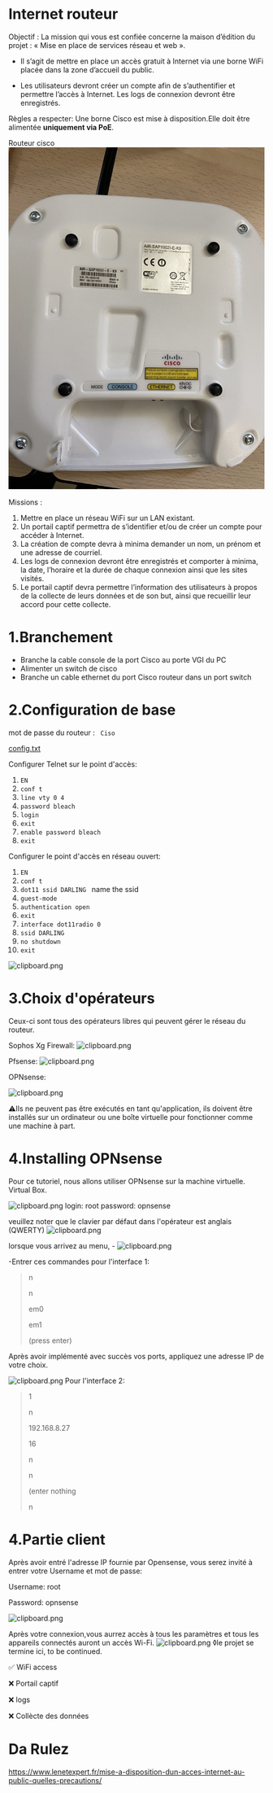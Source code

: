 # Internet routeur


Objectif : La mission qui vous est confiée concerne la maison d’édition du projet : « Mise en place de services réseau et web ».

* Il s’agit de mettre en place un accès gratuit à Internet via une borne WiFi placée dans la zone d’accueil du public.

* Les utilisateurs devront créer un compte afin de s’authentifier et permettre l’accès à Internet. Les logs de connexion devront être enregistrés.




Règles a respecter: Une borne Cisco est mise à disposition.Elle doit être alimentée **uniquement via PoE**.


Routeur cisco
![images](https://github.com/Pyncro/sisr-cisco-routeur/blob/main/blob/main/SpoxSnqVZ-clipboard.jpeg)

Missions :
1. Mettre en place un réseau WiFi sur un LAN existant.
2. Un portail captif permettra de s’identifier et/ou de créer un compte pour accéder à Internet.
3. La création de compte devra à minima demander un nom, un prénom et une adresse de courriel.
4. Les logs de connexion devront être enregistrés et comporter à minima, la date, l’horaire et la durée de chaque connexion ainsi que les sites visités.
5. Le portail captif devra permettre l’information des utilisateurs à propos de la collecte de leurs données et de son but, ainsi que recueillir leur accord pour cette collecte.


# 1.Branchement
* Branche la cable console de la port Cisco au porte VGI du PC
* Alimenter un switch de cisco
* Branche un cable ethernet du port Cisco routeur dans un port switch


# 2.Configuration de base
mot de passe du routeur : ``` Ciso```

[config.txt]()

Configurer Telnet sur le point d'accès:

1. ``` EN  ```
2. ``` conf t ```
3. ``` line vty 0 4  ```
4. ``` password bleach  ``` 
5. ``` login  ```
6. ``` exit  ```
7. ``` enable password bleach  ```
8. ``` exit ```

Configurer le point d'accès en réseau ouvert: 
1. ``` EN  ```
2. ``` conf t ```
3. ``` dot11 ssid DARLING  ``` name the ssid
4. ``` guest-mode  ```
5. ``` authentication open ```
6. ``` exit ```
7. ``` interface dot11radio 0 ```
8. ``` ssid DARLING  ```
9. ``` no shutdown  ```
10. ```exit ```



![clipboard.png](5yP0dbWLY-clipboard.png)

# 3.Choix d'opérateurs
Ceux-ci sont tous des opérateurs libres qui peuvent gérer le réseau du routeur.


 Sophos Xg Firewall: ![clipboard.png](hPJQ0V6BJ-clipboard.png)
 
 Pfsense:
 ![clipboard.png](Dxa0zz-Px-clipboard.png)

 OPNsense:
 
 ![clipboard.png](utGlUEy7I-clipboard.png)


⚠️Ils ne peuvent pas être exécutés en tant qu'application, ils doivent être installés sur un ordinateur ou une boîte virtuelle pour fonctionner comme une machine à part.


# 4.Installing OPNsense


Pour ce tutoriel, nous allons utiliser OPNsense sur la machine virtuelle. Virtual Box.

![clipboard.png](H7n1MyyWR-clipboard.png)
login: root
password: opnsense

veuillez noter que le clavier par défaut dans l'opérateur est anglais (QWERTY)
![clipboard.png](MB3qdypHv-clipboard.png)

lorsque vous arrivez au menu, -
![clipboard.png](8jUbXLDM5-clipboard.png)

-Entrer ces commandes pour l'interface 1:


>n 
>
>n
> 
>em0
>
>em1
>
>(press enter)

Après avoir implémenté avec succès vos ports, appliquez une adresse IP de votre choix.

![clipboard.png](64cn34E8j-clipboard.png)
Pour l'interface 2:

>
>1
>
>n
>
>192.168.8.27
>
>16
>
>n
>
>n
>
>(enter nothing
>
>n


# 4.Partie client
Après avoir entré l'adresse IP fournie par Opensense, vous serez invité à entrer votre Username et mot de passe:

Username: root

Password: opnsense

![clipboard.png](4583xsV2m-clipboard.png)


Après votre connexion,vous aurrez accès à tous les paramètres et tous les appareils connectés auront un accès Wi-Fi.
![clipboard.png](-gq2RqG9a-clipboard.png)
◊le projet se termine ici, to be continued.

✅ WiFi access

❌ Portail captif

❌ logs

❌ Collècte des données


# Da Rulez

https://www.lenetexpert.fr/mise-a-disposition-dun-acces-internet-au-public-quelles-precautions/ 



